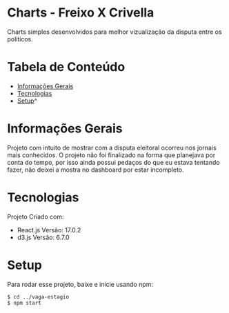 # Charts - Freixo X Crivella
Charts simples desenvolvidos para melhor vizualização da disputa entre os políticos.

# Tabela de Conteúdo
* [Informações Gerais](#informações-gerais) 
* [Tecnologias](#tecnologias)
* [Setup](#setup)^

# Informações Gerais
Projeto com intuito de mostrar com a disputa eleitoral ocorreu nos jornais mais conhecidos. O projeto não foi finalizado na forma que planejava por conta do tempo, por isso ainda possui pedaços do que eu estava tentando fazer, não deixei a mostra no dashboard por estar incompleto.

# Tecnologias
Projeto Criado com:
* React.js Versão: 17.0.2
* d3.js Versão: 6.7.0

# Setup
Para rodar esse projeto, baixe e inicie usando npm:

```
$ cd ../vaga-estagio
$ npm start
```
